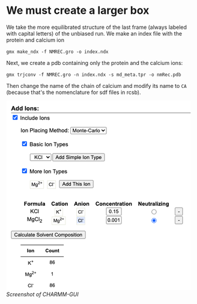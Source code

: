 
# We must create a larger box

We take the more equilibrated structure of the last frame (always labeled with capital letters) of the unbiased run. We make an index file with the protein and calcium ion
```
gmx make_ndx -f NMREC.gro -o index.ndx 
```
Next, we create a pdb containing only the protein and the calcium ions: 
```
gmx trjconv -f NMREC.gro -n index.ndx -s md_meta.tpr -o nmRec.pdb
```
Then change the name of the chain of calcium and modify its name to `CA` (because that's the nomenclature for sdf files in rcsb). 

![Alt text](add_ions.png)
*Screenshot of CHARMM-GUI*
